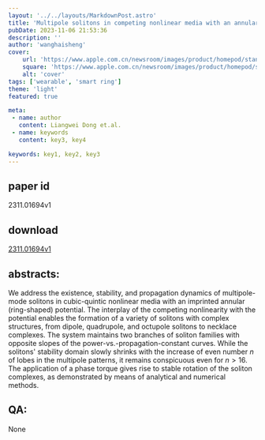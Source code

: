 ```yaml
---
layout: '../../layouts/MarkdownPost.astro'
title: 'Multipole solitons in competing nonlinear media with an annular potential'
pubDate: 2023-11-06 21:53:36
description: ''
author: 'wanghaisheng'
cover:
    url: 'https://www.apple.com.cn/newsroom/images/product/homepod/standard/Apple-HomePod-hero-230118_big.jpg.large_2x.jpg'
    square: 'https://www.apple.com.cn/newsroom/images/product/homepod/standard/Apple-HomePod-hero-230118_big.jpg.large_2x.jpg'
    alt: 'cover'
tags: ['wearable', 'smart ring'] 
theme: 'light'
featured: true

meta:
 - name: author
   content: Liangwei Dong et.al.
 - name: keywords
   content: key3, key4

keywords: key1, key2, key3
---
```


## paper id
2311.01694v1
## download
[2311.01694v1](http://arxiv.org/abs/2311.01694v1)
## abstracts:
We address the existence, stability, and propagation dynamics of multipole-mode solitons in cubic-quintic nonlinear media with an imprinted annular (ring-shaped) potential. The interplay of the competing nonlinearity with the potential enables the formation of a variety of solitons with complex structures, from dipole, quadrupole, and octupole solitons to necklace complexes. The system maintains two branches of soliton families with opposite slopes of the power-vs.-propagation-constant curves. While the solitons' stability domain slowly shrinks with the increase of even number $n$ of lobes in the multipole patterns, it remains conspicuous even for $n>16$. The application of a phase torque gives rise to stable rotation of the soliton complexes, as demonstrated by means of analytical and numerical methods.
## QA:
None
